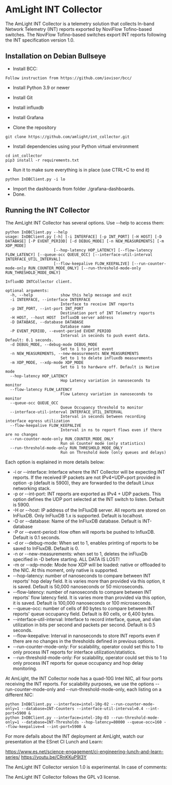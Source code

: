 # AmLight INT Collector

The AmLight INT Collector is a telemetry solution that collects In-band Network Telemetry (INT) reports exported by NoviFlow Tofino-based switches. The NoviFlow Tofino-based switches export INT reports following the INT specification version 1.0.

## Installation on Debian Bullseye

* Install BCC:
```Shell
Follow instruction from https://github.com/iovisor/bcc/
```
* Install Python 3.9 or newer

* Install Git

* Install influxdb

* Install Grafana

* Clone the repository
```Shell
git clone https://github.com/amlight/int_collector.git
```
* Install dependencies using your Python virtual environment  
```Shell
cd int_collector
pip3 install -r requirements.txt
```
* Run it to make sure everything is in place (use CTRL+C to end it)
```Shell
python InDBClient.py -i lo
```
* Import the dashboards from folder ./grafana-dashboards.
* Done.

## Running the INT Collector

The AmLight INT Collector has several options. Use --help to access them:

```Shell
python InDBClient.py --help
usage: InDBClient.py [-h] [-i INTERFACE] [-p INT_PORT] [-H HOST] [-D DATABASE] [-P EVENT_PERIOD] [-d DEBUG_MODE] [-n NEW_MEASUREMENTS] [-m XDP_MODE]
                     [--hop-latency HOP_LATENCY] [--flow-latency FLOW_LATENCY] [--queue-occ QUEUE_OCC] [--interface-util-interval INTERFACE_UTIL_INTERVAL]
                     [--flow-keepalive FLOW_KEEPALIVE] [--run-counter-mode-only RUN_COUNTER_MODE_ONLY] [--run-threshold-mode-only RUN_THRESHOLD_MODE_ONLY]

InfluxBD INTCollector client.

optional arguments:
  -h, --help            show this help message and exit
  -i INTERFACE, --interface INTERFACE
                        Interface to receive INT reports
  -p INT_PORT, --int-port INT_PORT
                        Destination port of INT Telemetry reports
  -H HOST, --host HOST  InfluxDB server address
  -D DATABASE, --database DATABASE
                        Database name
  -P EVENT_PERIOD, --event-period EVENT_PERIOD
                        Interval in seconds to push event data. Default: 0.1 seconds.
  -d DEBUG_MODE, --debug-mode DEBUG_MODE
                        Set to 1 to print event
  -n NEW_MEASUREMENTS, --new-measurements NEW_MEASUREMENTS
                        Set to 1 to delete influxdb measurements
  -m XDP_MODE, --xdp-mode XDP_MODE
                        Set to 1 to hardware off. Default is Native mode
  --hop-latency HOP_LATENCY
                        Hop Latency variation in nanoseconds to monitor
  --flow-latency FLOW_LATENCY
                        Flow Latency variation in nanoseconds to monitor
  --queue-occ QUEUE_OCC
                        Queue Occupancy threshold to monitor
  --interface-util-interval INTERFACE_UTIL_INTERVAL
                        Interval in seconds between recording interface egress utilization
  --flow-keepalive FLOW_KEEPALIVE
                        Interval in ns to report flows even if there are no changes
  --run-counter-mode-only RUN_COUNTER_MODE_ONLY
                        Run on Counter mode (only statistics)
  --run-threshold-mode-only RUN_THRESHOLD_MODE_ONLY
                        Run on Threshold mode (only queues and delays)
```

Each option is explained in more details below:

* -i or --interface: Interface where the INT Collector will be expecting INT reports. If the received IP packets are not IPv4+UDP+port provided in option -p (default is 5900), they are forwarded to the default Linux networking stack.
* -p or --int-port: INT reports are exported as IPv4 + UDP packets. This option defines the UDP port selected at the INT switch to listen. Default is 5900.
* -H or --host: IP address of the InFluxDB server. All reports are stored on InFluxDB. Only InFluxDB 1.x is supported. Default is localhost.
* -D or --database: Name of the InFluxDB database. Default is INT-database
* -P or --event-period: How often will reports be pushed to InfluxDB. Default is 0.1 seconds.
* -d or --debug-mode: When set to 1, enables printing of reports to be saved to InFluxDB. Default is 0.
* -n or --new-measurements: when set to 1, deletes the inFluxDb specified in -D before starting. ALL DATA IS LOST!
* -m or --xdp-mode: Mode how XDP will be loaded: native or offloaded to the NIC. At this moment, only native is supported.
* --hop-latency: number of nanoseconds to compare between INT reports' hop delay field. It is varies more than provided via this option, it is saved. Default is 50,000 nanoseconds or 50 microseconds.
* --flow-latency: number of nanoseconds to compare between INT reports' flow latency field. It is varies more than provided via this option, it is saved. Default is 100,000 nanoseconds or 100 microseconds.
* --queue-occ: number of cells of 80 bytes to compare between INT reports' queue occupancy field. Default is 80 cells, or 6,400 bytes.
* --interface-util-interval: Interface to record interface, queue, and vlan utilization in bits per second and packets per second. Default is 0.5 seconds.
* --flow-keepalive: Interval in nanoseconds to store INT reports even if there are no changes in the thresholds defined in previous options.
* --run-counter-mode-only: For scalability, operator could set this to 1 to only process INT reports for interface utilization/statistics. 
* --run-threshold-mode-only: For scalability, operator could set this to 1 to only process INT reports for queue occupancy and hop delay monitoring. 

At AmLight, the INT Collector node has a quad-10G Intel NIC, all four ports receiving the INT reports. For scalability purposes, we use the options --run-counter-mode-only and --run-threshold-mode-only, each listing on a different NIC:

```Shell
python InDBClient.py --interface=intel-10g-02 --run-counter-mode-only=1 --database=INT-Counters --interface-util-interval=0.4 --int-port=5900 &
python InDBClient.py --interface=intel-10g-03 --run-threshold-mode-only=1 --database=INT-Thresholds --hop-latency=80000 --queue-occ=160 --flow-keepalive=4 --int-port=5900 &
```

For more defails about the INT deployment at AmLight, watch our presentation at the ESnet CI Lunch and Learn:

https://www.es.net/science-engagement/ci-engineering-lunch-and-learn-series/
https://youtu.be/CRnKKuP9I3Y

The AmLight INT Collector version 1.0 is experimental. In case of comments: <sdn at amlight dot net>

The AmLight INT Collector follows the GPL v3 license.